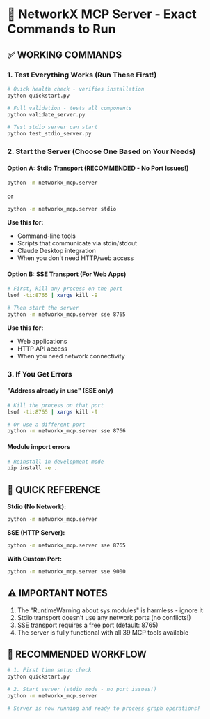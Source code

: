 # 🎯 NetworkX MCP Server - Exact Commands to Run

## ✅ WORKING COMMANDS

### 1. **Test Everything Works** (Run These First!)
```bash
# Quick health check - verifies installation
python quickstart.py

# Full validation - tests all components  
python validate_server.py

# Test stdio server can start
python test_stdio_server.py
```

### 2. **Start the Server** (Choose One Based on Your Needs)

#### Option A: Stdio Transport (RECOMMENDED - No Port Issues!)
```bash
python -m networkx_mcp.server
```
or
```bash
python -m networkx_mcp.server stdio
```

**Use this for:**
- Command-line tools
- Scripts that communicate via stdin/stdout
- Claude Desktop integration
- When you don't need HTTP/web access

#### Option B: SSE Transport (For Web Apps)
```bash
# First, kill any process on the port
lsof -ti:8765 | xargs kill -9

# Then start the server
python -m networkx_mcp.server sse 8765
```

**Use this for:**
- Web applications
- HTTP API access
- When you need network connectivity

### 3. **If You Get Errors**

#### "Address already in use" (SSE only)
```bash
# Kill the process on that port
lsof -ti:8765 | xargs kill -9

# Or use a different port
python -m networkx_mcp.server sse 8766
```

#### Module import errors
```bash
# Reinstall in development mode
pip install -e .
```

## 📌 QUICK REFERENCE

**Stdio (No Network):**
```bash
python -m networkx_mcp.server
```

**SSE (HTTP Server):**
```bash
python -m networkx_mcp.server sse 8765
```

**With Custom Port:**
```bash
python -m networkx_mcp.server sse 9000
```

## ⚠️ IMPORTANT NOTES

1. The "RuntimeWarning about sys.modules" is harmless - ignore it
2. Stdio transport doesn't use any network ports (no conflicts!)
3. SSE transport requires a free port (default: 8765)
4. The server is fully functional with all 39 MCP tools available

## 🚀 RECOMMENDED WORKFLOW

```bash
# 1. First time setup check
python quickstart.py

# 2. Start server (stdio mode - no port issues!)
python -m networkx_mcp.server

# Server is now running and ready to process graph operations!
```